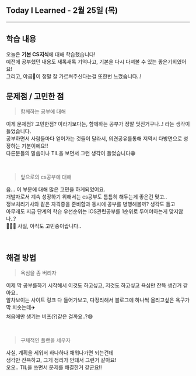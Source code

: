 ## Today I Learned - 2월 25일 (목)
___
## 학습 내용
오늘은 **기본 CS지식**에 대해 학습했습니다!
<br>예전에 공부했던 내용도 새록새록 기억나고, 기본을 다시 다져볼 수 있는 좋은기회였어요!
<br>그리고, 야곰🐻‍이 정말 잘 가르쳐주신다는걸 또한번 느꼈습니다..!

## 문제점 / 고민한 점
> 함께하는 공부에 대해

이게 문제점? 고민한점? 이라기보다는, 함께하는 공부가 정말 멋진거구나..! 라는 생각이 들었습니다.
<br>공부하면서 사람들마다 얻어가는 것들이 달라서, 의견공유를통해 저역시 다방면으로 성장하는 기분이에요!!
<br>다른분들의 말씀이나 TIL을 보면서 그런 생각이 들었습니다😁

<br>

> 앞으로의 cs공부에 대해

음... 이 부분에 대해 많은 고민을 하게되었어요.
<br>개발자로서 계속 성장하기 위해서는 cs공부도 틈틈히 해두는게 좋은건 맞고..
<br>정보처리기사와 같은 자격증을 준비함과 동시에 공부를 병행해볼까? 생각도 들고
<br>아무래도 지금 단계의 학습 우선순위는 iOS관련공부를 1순위로 두어야하는게 맞지않나..?
<br>🤯🤯🤯 사실, 아직도 고민중이랍니다..

<br>

## 해결 방법

> 욕심을 좀 버리자

이제 막 공부를하기 시작해서 이것도 하고싶고, 저것도 하고싶고 욕심만 잔뜩 생긴거 같아요..
<br>알차보이는 사이트 링크 다 들어가보고, 다정리해서 블로그에 하나씩 올리고싶은 욕구가 막 치솟는데✈️
<br>처음에만 생기는 버프(?)같은 걸까요..?😅

<br>

> 구체적인 플랜을 세우자

사실, 계획을 세워서 하나하나 채워나가면 되는건데
<br>생각만 잔뜩하고, 그게 정리가 안돼서 그런거 같아요!
<br>오오.. TIL을 쓰면서 문제를 해결한거 같군요!!